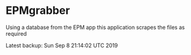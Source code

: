 # EPMgrabber
Using a database from the EPM app this application scrapes the files as required


Latest backup: Sun Sep 8 21:14:02 UTC 2019
